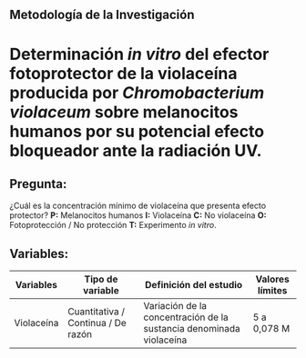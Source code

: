 ## Metodología de la Investigación

# Determinación _in vitro_ del efector fotoprotector de la violaceína producida por _Chromobacterium violaceum_ sobre melanocitos humanos por su potencial efecto bloqueador ante la radiación UV.

## Pregunta:
¿Cuál es la concentración mínimo de violaceína que presenta efecto protector?
__P:__ Melanocitos humanos
__I:__ Violaceína
__C:__ No violaceína
__O:__ Fotoprotección / No protección
__T:__ Experimento _in vitro_.

## Variables:

__Variables__ | __Tipo de variable__ | __Definición del estudio__ | __Valores límites__
--- | --- | --- | ---
Violaceína | Cuantitativa / Continua / De razón | Variación de la concentración de la sustancia denominada violaceína | 5 a 0,078 M
